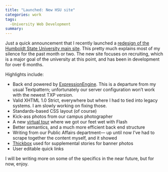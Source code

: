 ```yaml
---
title: "Launched: New HSU site"
categories: work
tags:
  -University Web Development
summary: 
---
```

<p>Just a quick announcement that I recently launched a <a href="http://www.humboldt.edu">redesign of the Humboldt State University main site</a>.  This pretty much explains most of my silence for the past month or two.  The new site focuses on recruiting, which is a major goal of the university at this point, and has been in development for over 6 months.</p>

<p>Highlights include:</p>

<ul>
<li>Back end powered by <a href="http://pmachine.com">ExpressionEngine</a>.  This is a departure from my usual Textpattern; unfortunately our server configuration won&#8217;t work with the newest <span class="caps">TXP</span> version.</li>
<li>Valid <span class="caps">XHTML</span> 1.0 Strict, everywhere but where I had to tied into legacy systems.  I am slowly working on fixing those.</li>
<li>Standards-based <span class="caps">CSS</span> layout (of course)</li>
<li>Kick-ass photos from our campus photographer</li>
<li>A new <a href="http://www.humboldt.edu/~humboldt/explore">virtual tour</a> where we got our feet wet with Flash</li>
<li>Better semantics, and a much more efficient back end structure</li>
<li>Writing from our Public Affairs department&#8212; up until now I&#8217;ve had to scrape together the content myself, and it showed</li>
<li><a href="http://jquery.com/demo/thickbox/">Thickbox</a> used for supplemental stories for banner photos</li>
<li>User editable quick links</li>
</ul>

<p>I will be writing more on some of the specifics in the near future, but for now, enjoy.</p>
